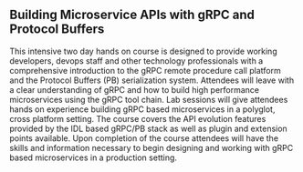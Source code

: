 ## Building Microservice APIs with gRPC and Protocol Buffers

This intensive two day hands on course is designed to provide working developers, devops staff and other technology professionals with a comprehensive introduction to the gRPC remote procedure call platform and the Protocol Buffers (PB) serialization system. Attendees will leave with a clear understanding of gRPC and how to build high performance microservices using the gRPC tool chain. Lab sessions will give attendees hands on experience building gRPC based microservices in a polyglot, cross platform setting. The course covers the API evolution features provided by the IDL based gRPC/PB stack as well as plugin and extension points available. Upon completion of the course attendees will have the skills and information necessary to begin designing and working with gRPC based microservices in a production setting.
